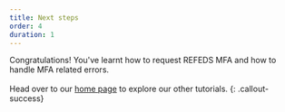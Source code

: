 ```yaml
---
title: Next steps
order: 4
duration: 1
---
```


Congratulations! You've learnt how to request REFEDS MFA and how to handle MFA related errors.
<br><br>
Head over to our [home page](/) to explore our other tutorials.
{: .callout-success}